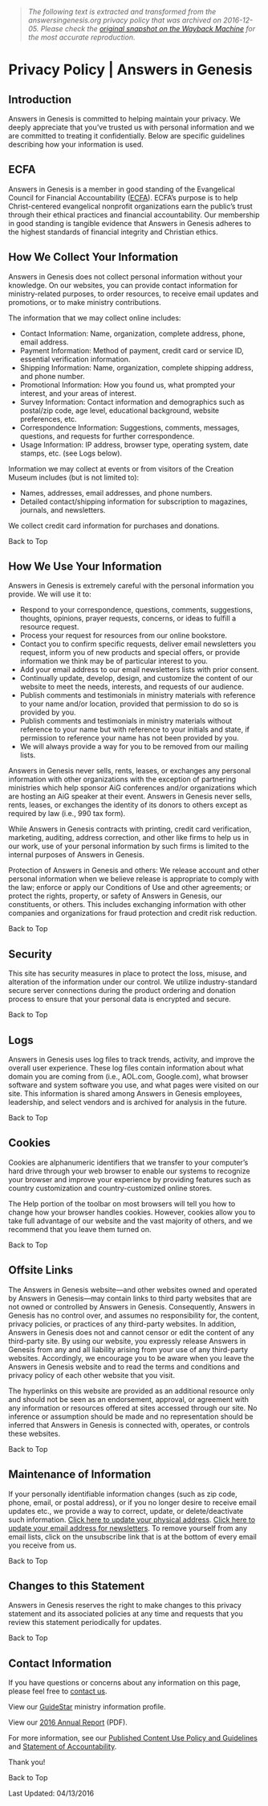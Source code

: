 > *The following text is extracted and transformed from the answersingenesis.org privacy policy that was archived on 2016-12-05. Please check the [original snapshot on the Wayback Machine](https://web.archive.org/web/20161205103638id_/https%3A//answersingenesis.org/about/privacy-policy) for the most accurate reproduction.*

# Privacy Policy | Answers in Genesis

## Introduction

Answers in Genesis is committed to helping maintain your privacy. We deeply appreciate that you’ve trusted us with personal information and we are committed to treating it confidentially. Below are specific guidelines describing how your information is used.

## ECFA

Answers in Genesis is a member in good standing of the Evangelical Council for Financial Accountability ([ECFA](http://www.ecfa.org/)). ECFA’s purpose is to help Christ-centered evangelical nonprofit organizations earn the public’s trust through their ethical practices and financial accountability. Our membership in good standing is tangible evidence that Answers in Genesis adheres to the highest standards of financial integrity and Christian ethics.

## How We Collect Your Information

Answers in Genesis does not collect personal information without your knowledge. On our websites, you can provide contact information for ministry-related purposes, to order resources, to receive email updates and promotions, or to make ministry contributions.

The information that we may collect online includes:

  * Contact Information: Name, organization, complete address, phone, email address.
  * Payment Information: Method of payment, credit card or service ID, essential verification information.
  * Shipping Information: Name, organization, complete shipping address, and phone number.
  * Promotional Information: How you found us, what prompted your interest, and your areas of interest.
  * Survey Information: Contact information and demographics such as postal/zip code, age level, educational background, website preferences, etc.
  * Correspondence Information: Suggestions, comments, messages, questions, and requests for further correspondence.
  * Usage Information: IP address, browser type, operating system, date stamps, etc. (see Logs below).



Information we may collect at events or from visitors of the Creation Museum includes (but is not limited to):

  * Names, addresses, email addresses, and phone numbers.
  * Detailed contact/shipping information for subscription to magazines, journals, and newsletters.



We collect credit card information for purchases and donations.

Back to Top

## How We Use Your Information

Answers in Genesis is extremely careful with the personal information you provide. We will use it to:

  * Respond to your correspondence, questions, comments, suggestions, thoughts, opinions, prayer requests, concerns, or ideas to fulfill a resource request.
  * Process your request for resources from our online bookstore.
  * Contact you to confirm specific requests, deliver email newsletters you request, inform you of new products and special offers, or provide information we think may be of particular interest to you.
  * Add your email address to our email newsletters lists with prior consent.
  * Continually update, develop, design, and customize the content of our website to meet the needs, interests, and requests of our audience.
  * Publish comments and testimonials in ministry materials with reference to your name and/or location, provided that permission to do so is provided by you.
  * Publish comments and testimonials in ministry materials without reference to your name but with reference to your initials and state, if permission to reference your name has not been provided by you.
  * We will always provide a way for you to be removed from our mailing lists.



Answers in Genesis never sells, rents, leases, or exchanges any personal information with other organizations with the exception of partnering ministries which help sponsor AiG conferences and/or organizations which are hosting an AiG speaker at their event. Answers in Genesis never sells, rents, leases, or exchanges the identity of its donors to others except as required by law (i.e., 990 tax form).

While Answers in Genesis contracts with printing, credit card verification, marketing, auditing, address correction, and other like firms to help us in our work, use of your personal information by such firms is limited to the internal purposes of Answers in Genesis.

Protection of Answers in Genesis and others: We release account and other personal information when we believe release is appropriate to comply with the law; enforce or apply our Conditions of Use and other agreements; or protect the rights, property, or safety of Answers in Genesis, our constituents, or others. This includes exchanging information with other companies and organizations for fraud protection and credit risk reduction.

Back to Top

## Security

This site has security measures in place to protect the loss, misuse, and alteration of the information under our control. We utilize industry-standard secure server connections during the product ordering and donation process to ensure that your personal data is encrypted and secure.

Back to Top

## Logs

Answers in Genesis uses log files to track trends, activity, and improve the overall user experience. These log files contain information about what domain you are coming from (i.e., AOL.com, Google.com), what browser software and system software you use, and what pages were visited on our site. This information is shared among Answers in Genesis employees, leadership, and select vendors and is archived for analysis in the future.

Back to Top 

## Cookies

Cookies are alphanumeric identifiers that we transfer to your computer’s hard drive through your web browser to enable our systems to recognize your browser and improve your experience by providing features such as country customization and country-customized online stores.

The Help portion of the toolbar on most browsers will tell you how to change how your browser handles cookies. However, cookies allow you to take full advantage of our website and the vast majority of others, and we recommend that you leave them turned on.

Back to Top

## Offsite Links

The Answers in Genesis website—and other websites owned and operated by Answers in Genesis—may contain links to third party websites that are not owned or controlled by Answers in Genesis. Consequently, Answers in Genesis has no control over, and assumes no responsibility for, the content, privacy policies, or practices of any third-party websites. In addition, Answers in Genesis does not and cannot censor or edit the content of any third-party site. By using our website, you expressly release Answers in Genesis from any and all liability arising from your use of any third-party websites. Accordingly, we encourage you to be aware when you leave the Answers in Genesis website and to read the terms and conditions and privacy policy of each other website that you visit.

The hyperlinks on this website are provided as an additional resource only and should not be seen as an endorsement, approval, or agreement with any information or resources offered at sites accessed through our site. No inference or assumption should be made and no representation should be inferred that Answers in Genesis is connected with, operates, or controls these websites.

Back to Top

## Maintenance of Information

If your personally identifiable information changes (such as zip code, phone, email, or postal address), or if you no longer desire to receive email updates etc., we provide a way to correct, update, or delete/deactivate such information. [Click here to update your physical address](https://web.archive.org/feedback/sendmail.aspx?TopicID=ChangeOfAddress). [Click here to update your email address for newsletters](https://web.archive.org/newsletters/). To remove yourself from any email lists, click on the unsubscribe link that is at the bottom of every email you receive from us.

Back to Top

## Changes to this Statement

Answers in Genesis reserves the right to make changes to this privacy statement and its associated policies at any time and requests that you review this statement periodically for updates.

Back to Top

## Contact Information

If you have questions or concerns about any information on this page, please feel free to [contact us](https://web.archive.org/feedback/sendmail.aspx?TopicID=inquiries).

View our [GuideStar](http://www.guidestar.org/organizations/33-0596423/answers-genesis-kentucky.aspx) ministry information profile.

View our [2016 Annual Report](https://cdn-assets.answersingenesis.org/doc/articles/about/annual-report-2016.pdf) (PDF).

For more information, see our [Published Content Use Policy and Guidelines](https://web.archive.org/about/use-policy/) and [Statement of Accountability](https://web.archive.org/about/soa/). 

Thank you!

Back to Top 

Last Updated: 04/13/2016

